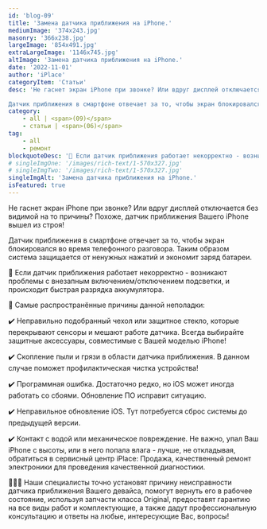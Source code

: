 ```yaml
---
id: 'blog-09'
title: 'Замена датчика приближения на iPhone.'
mediumImage: '374x243.jpg'
masonry: '366x238.jpg'
largeImage: '854x491.jpg'
extraLargeImage: '1146x745.jpg'
altImage: 'Замена датчика приближения на iPhone.'
date: '2022-11-01'
author: 'iPlace'
categoryItem: 'Статьи'
desc: 'Не гаснет экран iPhone при звонке? Или вдруг дисплей отключается без видимой на то причины? Похоже, датчик приближения Вашего iPhone вышел из строя!

Датчик приближения в смартфоне отвечает за то, чтобы экран блокировался во время телефонного разговора. Таким образом система защищается от ненужных нажатий и экономит заряд батареи.'
category:
    - all | <span>(09)</span>
    - статьи | <span>(06)</span>
tag:
    - all
    - ремонт
blockquoteDesc: '🪫 Если датчик приближения работает некорректно - возникают проблемы с внезапным включением/отключением подсветки, и происходит быстрая разрядка аккумулятора.'
# singleImgOne: '/images/rich-text/1-570x327.jpg'
# singleImgTwo: '/images/rich-text/1-570x327.jpg'
singleImgAlt: 'Замена датчика приближения на iPhone.'
isFeatured: true
---
```


Не гаснет экран iPhone при звонке? Или вдруг дисплей отключается без видимой на то причины? Похоже, датчик приближения Вашего iPhone вышел из строя!

Датчик приближения в смартфоне отвечает за то, чтобы экран блокировался во время телефонного разговора. Таким образом система защищается от ненужных нажатий и экономит заряд батареи.

🪫 Если датчик приближения работает некорректно - возникают проблемы с внезапным включением/отключением подсветки, и происходит быстрая разрядка аккумулятора.

📌 Самые распространённые причины данной неполадки:

✔️ Неправильно подобранный чехол или защитное стекло, которые перекрывают сенсоры и мешают работе датчика. Всегда выбирайте защитные аксессуары, совместимые с Вашей моделью iPhone!

✔️ Скопление пыли и грязи в области датчика приближения. В данном случае поможет профилактическая чистка устройства!

✔️ Программная ошибка. Достаточно редко, но iOS может иногда работать со сбоями. Обновление ПО исправит ситуацию.

✔️ Неправильное обновление iOS. Тут потребуется сброс системы до предыдущей версии.

✔️ Контакт с водой или механическое повреждение. Не важно, упал Ваш iPhone с высоты, или в него попала влага - лучше, не откладывая, обратиться в сервисный центр iPlace: Продажа, качественный ремонт электроники для проведения качественной диагностики.

👨🏻‍🔧 Наши специалисты точно установят причину неисправности датчика приближения Вашего девайса, помогут вернуть его в рабочее состояние, используя запчасти класса Original, предоставят гарантию на все виды работ и комплектующие, а также дадут профессиональную консультацию и ответы на любые, интересующие Вас, вопросы!